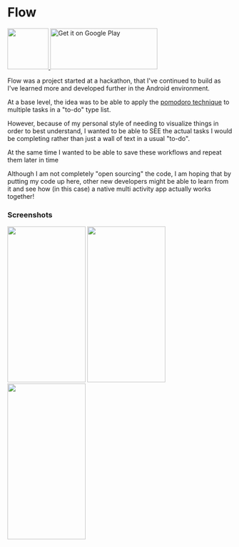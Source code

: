 # Flow 

<a href='https://play.google.com/store/apps/details?id=com.pressurelabs.flow'> <img src="https://lh3.googleusercontent.com/jmGw-8at97jRZDBQa-f9EJAQLyo2wXTPFq8ELgIRQ2cCIX_EqXi2DNM98ka1jsJ7B7U=w300-rw" height="92" width="92"/> 
    <img alt='Get it on Google Play' src='https://play.google.com/intl/en_us/badges/images/generic/en_badge_web_generic.png' height="92" width="240"/>
    </a>

Flow was a project started at a hackathon, that I've continued to build as I've learned more and developed further in the Android environment.

At a base level, the idea was to be able to apply the [pomodoro technique](https://en.wikipedia.org/wiki/Pomodoro_Technique) to multiple tasks in a "to-do" type list. 

However, because of my personal style of needing to visualize things in order to best understand, I wanted to be able to SEE the actual tasks I would be completing rather than just a wall of text in a usual "to-do".

At the same time I wanted to be able to save these workflows and repeat them later in time

Although I am not completely "open sourcing" the code, I am hoping that by putting my code up here, other new developers might be able to learn from it and see how (in this case) a native multi activity app actually works together! 


### Screenshots
<img src="https://lh3.googleusercontent.com/ihdI4Ir_4fDcM21zOE_uNdNQMXLjiY52QkhpBP3vHyiWiPJctgrwr_r6Fzy0BoWN410=h900-rw" width="175" height="350"/> <img src="https://lh3.googleusercontent.com/UnCkwonBOlqK_RpjQLFdo5HsgFr9Rp7jiMWjdGBU9QrUvwmm9UXfYXQkUSwq2WA7Ww=h900-rw" width="175" height="350"/> <img src="https://lh3.googleusercontent.com/eRj-z550T7HydS63MEkm0EPh_kknekdSUgPKL8-s5mvUdS0U4-QbHwgIhnPPoiFqhXfG=h900-rw" width="175" height="350"/>
